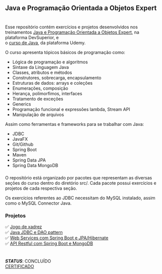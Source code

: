 ## Java e Programação Orientada a Objetos Expert

#

Esse repositório contém exercícios e projetos desenvolvidos nos treinamentos [Java e Programação Orientada a Objetos Expert](https://devsuperior.com.br/curso-java-e-programacao-orientada-a-objetos-expert), na plataforma DevSuperior, e  
o [curso de Java](https://www.udemy.com/course/java-curso-completo/), da plataforma Udemy.

O curso apresenta tópicos básicos de programação como:

- Lógica de programação e algoritmos</br>
- Sintaxe da Linguagem Java</br>
- Classes, atributos e métodos</br>
- Construtores, sobrecarga, encapsulamento</br>
- Estruturas de dados: arrays e coleções</br>
- Enumerações, composição</br>
- Herança, polimorfimos, interfaces</br>
- Tratamento de exceções</br>
- Generics</br>
- Programação funcional e expressões lambda, Stream API</br>
- Manipulação de arquivos

Assim como ferramentas e frameworks para se trabalhar com Java:

- JDBC</br>
- JavaFX</br>
- Git/Github</br>
- Spring Boot</br>
- Maven</br>
- Spring Data JPA</br>
- Spring Data MongoDB</br>

###

O repositório está organizado por pacotes que representam as diversas seções
do curso dentro do diretório src/. Cada pacote possui exercícios e projetos de cada respectiva seção.

Os exercícios referentes ao JDBC necessitam do MySQL instalado, assim como o MySQL Connector Java.

### Projetos
✅ [Jogo de xadrez](https://github.com/guilchaves/java-chess)</br>
✅ [Java JDBC e DAO pattern](https://github.com/guilchaves/jdbc-demo)</br>
✅ [Web Services com Spring Boot e JPA/Hibernate](https://github.com/guilchaves/springboot-jpa)</br>
✅ [API Restful com Spring Boot e MongoDB](https://github.com/guilchaves/springboot-mongo-demo)</br>

#
_**STATUS**_: CONCLUÍDO </br>
[CERTIFICADO](https://www.udemy.com/certificate/UC-5b8911f3-e6fd-4cec-99d3-fd29965eeec7/)
